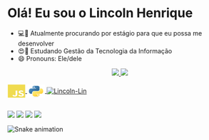 # Olá! Eu sou o Lincoln Henrique

 - 💻🔎 Atualmente procurando por estágio para que eu possa me desenvolver
 - 😍🌱 Estudando Gestão da Tecnologia da Informação
 - 😄 Pronouns: Ele/dele

<div align="center">
  <a href="https://github.com/LincolnHenrique">
  <img height="180em" src="https://github-readme-stats.vercel.app/api?username=LincolnHenrique&show_icons=true&theme=dark&include_all_commits=true&count_private=true"/>
  <img height="180em" src="https://github-readme-stats.vercel.app/api/top-langs/?username=LincolnHenrique&layout=compact&langs_count=7&theme=dark"/>
</div>
<div style="display: inline_block"><br>
  <img align="center" alt="Lincoln-Js" height="30" width="40" src="https://raw.githubusercontent.com/devicons/devicon/master/icons/javascript/javascript-plain.svg">
  <img align="center" alt="Lincoln-Python" height="30" width="40" src="https://raw.githubusercontent.com/devicons/devicon/master/icons/python/python-original.svg">
  <img align="center" alt="Lincoln-Lin" height="30" width="40" src="https://cdn.jsdelivr.net/gh/devicons/devicon/icons/c/c-original.svg" />
</div>
  
 ##
  
  <div>
  <a href="https://instagram.com/lincolnh_" target="_blank"><img src="https://img.shields.io/badge/-Instagram-%23E4405F?style=for-the-badge&logo=instagram&logoColor=white" target="_blank"></a>
 <a href="https://discord.gg/LincolnHenrique#2063" target="_blank"><img src="https://img.shields.io/badge/Discord-7289DA?style=for-the-badge&logo=discord&logoColor=white" target="_blank"></a> 
  <a href = "mailto:lincoln.h.souzaa@gmail.com"><img src="https://img.shields.io/badge/-Gmail-%23333?style=for-the-badge&logo=gmail&logoColor=red" target="_blank"></a>
  <a href="https://www.linkedin.com/in/lincoln-henrique" target="_blank"><img src="https://img.shields.io/badge/-LinkedIn-%230077B5?style=for-the-badge&logo=linkedin&logoColor=white" target="_blank"></a> 
  </div>
 
 ![Snake animation](https://github.com/-LincolnHenrique/LincolnHenrique/blob/output/github-contribution-grid-snake.svg)
 
</div>
